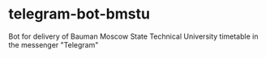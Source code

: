 # telegram-bot-bmstu
Bot for delivery of Bauman Moscow State Technical University timetable in the messenger "Telegram"
